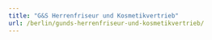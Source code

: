 ```yaml
---
title: "G&S Herrenfriseur und Kosmetikvertrieb"
url: /berlin/gunds-herrenfriseur-und-kosmetikvertrieb/
---
```

